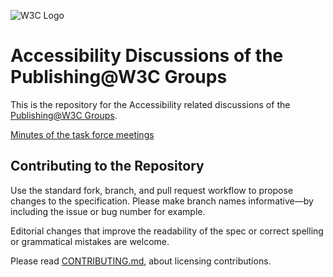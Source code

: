 
![W3C Logo](https://www.w3.org/Icons/w3c_home)

# Accessibility Discussions of the Publishing@W3C Groups

This is the repository for the Accessibility related discussions of the [Publishing@W3C Groups](https://www.w3.org/publishing/). 

[Minutes of the task force meetings](https://github.com/w3c/publ-a11y/wiki/Minutes-of-Publishing-CG-Accessibility-Task-Force-Meetings)

## Contributing to the Repository

Use the standard fork, branch, and pull request workflow to propose changes to the specification. Please make branch names informative—by including the issue or bug number for example.

Editorial changes that improve the readability of the spec or correct spelling or grammatical mistakes are welcome.

Please read [CONTRIBUTING.md](CONTRIBUTING.md), about licensing contributions.


